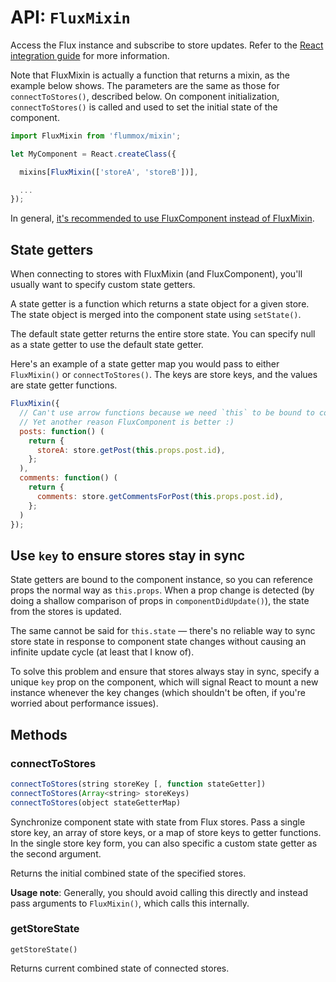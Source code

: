 API: `FluxMixin`
===============

Access the Flux instance and subscribe to store updates. Refer to the [React integration guide](../react-integration.md) for more information.

Note that FluxMixin is actually a function that returns a mixin, as the example below shows. The parameters are the same as those for `connectToStores()`, described below. On component initialization, `connectToStores()` is called and used to set the initial state of the component.

```js
import FluxMixin from 'flummox/mixin';

let MyComponent = React.createClass({

  mixins[FluxMixin(['storeA', 'storeB'])],

  ...
});
```

In general, [it's recommended to use FluxComponent instead of FluxMixin](../why-flux-component-is-better-than-flux-mixin.md).

State getters
-------------

When connecting to stores with FluxMixin (and FluxComponent), you'll usually want to specify custom state getters.

A state getter is a function which returns a state object for a given store. The state object is merged into the component state using `setState()`.

The default state getter returns the entire store state. You can specify null as a state getter to use the default state getter.

Here's an example of a state getter map you would pass to either `FluxMixin()` or `connectToStores()`. The keys are store keys, and the values are state getter functions.

```js
FluxMixin({
  // Can't use arrow functions because we need `this` to be bound to component
  // Yet another reason FluxComponent is better :)
  posts: function() (
    return {
      storeA: store.getPost(this.props.post.id),
    };
  ),
  comments: function() (
    return {
      comments: store.getCommentsForPost(this.props.post.id),
    };
  )
});
```

Use `key` to ensure stores stay in sync
---------------------------------------

State getters are bound to the component instance, so you can reference props the normal way as `this.props`. When a prop change is detected (by doing a shallow comparison of props in `componentDidUpdate()`), the state from the stores is updated.

The same cannot be said for `this.state` — there's no reliable way to sync store state in response to component state changes without causing an infinite update cycle (at least that I know of).

To solve this problem and ensure that stores always stay in sync, specify a unique `key` prop on the component, which will signal React to mount a new instance whenever the key changes (which shouldn't be often, if you're worried about performance issues).

Methods
-------

### connectToStores

```js
connectToStores(string storeKey [, function stateGetter])
connectToStores(Array<string> storeKeys)
connectToStores(object stateGetterMap)
```

Synchronize component state with state from Flux stores. Pass a single store key, an array of store keys, or a map of store keys to getter functions. In the single store key form, you can also specific a custom state getter as the second argument.

Returns the initial combined state of the specified stores.

**Usage note**: Generally, you should avoid calling this directly and instead pass arguments to `FluxMixin()`, which calls this internally.

### getStoreState

```
getStoreState()
```

Returns current combined state of connected stores.
